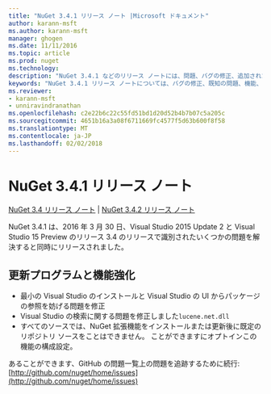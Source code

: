 ```yaml
---
title: "NuGet 3.4.1 リリース ノート |Microsoft ドキュメント"
author: karann-msft
ms.author: karann-msft
manager: ghogen
ms.date: 11/11/2016
ms.topic: article
ms.prod: nuget
ms.technology: 
description: "NuGet 3.4.1 などのリリース ノートには、問題、バグの修正、追加された機能、および Dcr が知られています。"
keywords: "NuGet 3.4.1 リリース ノートについては、バグの修正、既知の問題、機能、Dcr を追加します。"
ms.reviewer:
- karann-msft
- unniravindranathan
ms.openlocfilehash: c2e22b6c22c55fd51bd1d20d52b4b7b07c5a205c
ms.sourcegitcommit: 4651b16a3a08f6711669fc4577f5d63b600f8f58
ms.translationtype: MT
ms.contentlocale: ja-JP
ms.lasthandoff: 02/02/2018
---
```

# <a name="nuget-341-release-notes"></a>NuGet 3.4.1 リリース ノート

[NuGet 3.4 リリース ノート](../release-notes/nuget-3.4.md) | [NuGet 3.4.2 リリース ノート](../release-notes/nuget-3.4.2.md)

NuGet 3.4.1 は、2016 年 3 月 30 日、Visual Studio 2015 Update 2 と Visual Studio 15 Preview のリリース 3.4 のリリースで識別されたいくつかの問題を解決すると同時にリリースされました。

## <a name="updates-and-improvements"></a>更新プログラムと機能強化

* 最小の Visual Studio のインストールと Visual Studio の UI からパッケージの参照を妨げる問題を修正
* Visual Studio の検索に関する問題を修正しました`lucene.net.dll`
* すべてのソースでは、NuGet 拡張機能をインストールまたは更新後に既定のリポジトリ ソースをことはできません。  ことができますにオプトインこの機能の構成設定。

あることができます、GitHub の問題一覧上の問題を追跡するために続行: [http://github.com/nuget/home/issues](http://github.com/nuget/home/issues)